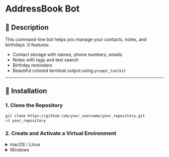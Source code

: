 # AddressBook Bot

## 🧾 Description

This command-line bot helps you manage your contacts, notes, and birthdays. It features:

- Contact storage with names, phone numbers, emails
- Notes with tags and text search
- Birthday reminders
- Beautiful colored terminal output using `prompt_toolkit`

---

## 🚀 Installation

### 1. Clone the Repository

```bash
git clone https://github.com/your_username/your_repository.git
cd your_repository
```

### 2. Create and Activate a Virtual Environment

<details> <summary>macOS / Linux</summary>
  
```bash
python3 -m venv venv
source venv/bin/activate
```

</details> <details> <summary>Windows</summary>

```bash
python -m venv venv
venv\Scripts\activate
</details>
```

### 3. Install Dependencies

```bash
pip install -r requirements.txt
```

▶️ Running the Application

```bash
python src/main.py
```

## 💡 Usage
After launching, use the following commands:

🔹 Contact Management
add-contact [name] [phone] [email] — Add a new contact

delete-contact [name] — Delete a contact

edit-contact [name] [field] [new_value] — Edit a contact's field

🔹 Notes
add-note [text] #[tag] — Add a note with an optional tag

search-note-text [text] — Search notes by content

search-note-tag #[tag] — Search notes by tag

🔹 Birthdays
birthdays [days_ahead] — Show upcoming birthdays within the next X days

🔹 Other Commands
help — Show help message

exit — Exit the program

## 📌 Example Session
bash

> add-contact Alice +380501234567 alice@email.com
Contact Alice added.

> birthdays 7
Upcoming birthdays:
Alice - 2025-07-22

> search-note-text project
Note #2
Finish project plan
Tags: work, project

> exit
Goodbye!


## ⚙️ Technical Details
Language: Python 3

CLI Interface: prompt_toolkit for styled terminal output

Architecture: Modular structure using classes like AddressBook, Note, etc.
